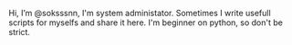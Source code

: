 Hi, I’m @soksssnn, I'm system administator.
Sometimes I write usefull scripts for myselfs and share it here.
I'm beginner on python, so don't be strict.



<!---
soksssnn/soksssnn is a ✨ special ✨ repository because its `README.md` (this file) appears on your GitHub profile.
You can click the Preview link to take a look at your changes.
--->
